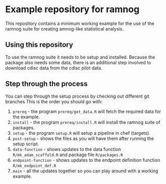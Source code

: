 # Example repository for ramnog

This repository contains a minimum working example for the use of the ramnog suite for creating amnog-like statistical analysis.

## Using this repository
To use the ramnog suite it needs to be setup and installed. Because the package also needs some data, there is an additional step involved to download cdisc data from the cdisc pilot data.

## Step through the process
You can step through the setup process by checking out different git branches
This is the order you should go with:
1. `prereq` - the program `prereq/get_data.R` will fetch the required data for the example.
2. `install` - the program `prereq/install.R` will install the ramnog suite of packages.
3. `setup` - the program `setup.R` will setup a pipeline in chef (targets).
4. `post-setup` - shows the files as you will have them after running the setup script.
5. `data-function` - shows updates to the data function `R/mk_adam_scaffold.R` and package file `R/packages.R`
6. `endpoint-function` - shows updates to the endpoint definition function `R/mk_endpoint_def.R`
7. `main` - all the updates together so you can play around with a working example.

